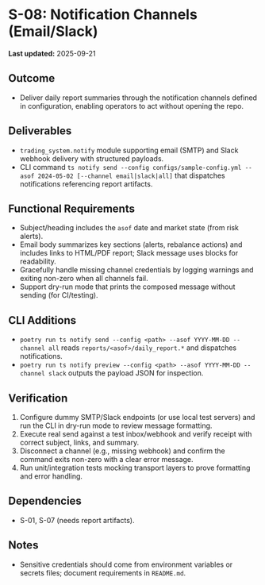 # S-08: Notification Channels (Email/Slack)

**Last updated:** 2025-09-21

## Outcome
- Deliver daily report summaries through the notification channels defined in configuration, enabling operators to act without opening the repo.

## Deliverables
- `trading_system.notify` module supporting email (SMTP) and Slack webhook delivery with structured payloads.
- CLI command `ts notify send --config configs/sample-config.yml --asof 2024-05-02 [--channel email|slack|all]` that dispatches notifications referencing report artifacts.

## Functional Requirements
- Subject/heading includes the `asof` date and market state (from risk alerts).
- Email body summarizes key sections (alerts, rebalance actions) and includes links to HTML/PDF report; Slack message uses blocks for readability.
- Gracefully handle missing channel credentials by logging warnings and exiting non-zero when all channels fail.
- Support dry-run mode that prints the composed message without sending (for CI/testing).

## CLI Additions
- `poetry run ts notify send --config <path> --asof YYYY-MM-DD --channel all` reads `reports/<asof>/daily_report.*` and dispatches notifications.
- `poetry run ts notify preview --config <path> --asof YYYY-MM-DD --channel slack` outputs the payload JSON for inspection.

## Verification
1. Configure dummy SMTP/Slack endpoints (or use local test servers) and run the CLI in dry-run mode to review message formatting.
2. Execute real send against a test inbox/webhook and verify receipt with correct subject, links, and summary.
3. Disconnect a channel (e.g., missing webhook) and confirm the command exits non-zero with a clear error message.
4. Run unit/integration tests mocking transport layers to prove formatting and error handling.

## Dependencies
- S-01, S-07 (needs report artifacts).

## Notes
- Sensitive credentials should come from environment variables or secrets files; document requirements in `README.md`.
